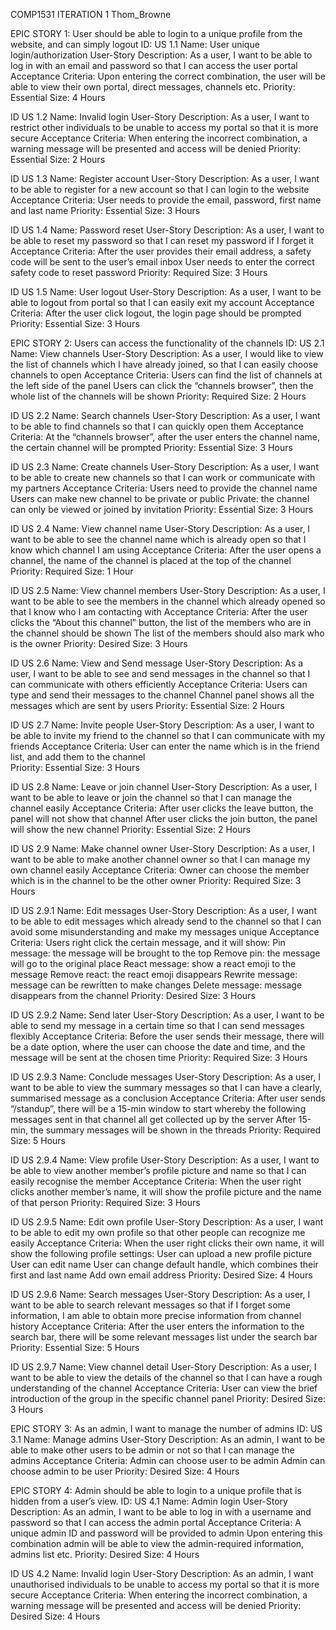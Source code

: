 COMP1531 ITERATION 1 Thom_Browne


EPIC STORY 1: User should be able to login to a unique profile from the website, and can simply logout
ID: US 1.1
Name: User unique login/authorization
User-Story Description: As a user, I want to be able to log in with an email and password so that I can access the user portal
Acceptance Criteria: 
Upon entering the correct combination, the user will be able to view their own portal, direct messages, channels etc.
Priority: Essential
Size: 4 Hours

ID US 1.2 
Name: Invalid login
User-Story Description: As a user, I want to restrict other individuals to be unable to access my portal so that it is more secure 
Acceptance Criteria: 
When entering the incorrect combination, a warning message will be presented and access will be denied
Priority: Essential
Size: 2 Hours

ID US 1.3 
Name: Register account
User-Story Description: As a user, I want to be able to register for a new account so that I can login to the website
Acceptance Criteria: 
User needs to provide the email, password, first name and last name
Priority: Essential
Size: 3 Hours

ID US 1.4
Name: Password reset
User-Story Description: As a user, I want to be able to reset my password so that I can reset my password if I forget it
Acceptance Criteria: 
After the user provides their email address, a safety code will be sent to the user’s email inbox
User needs to enter the correct safety code to reset password
Priority: Required
Size: 3 Hours

ID US 1.5 
Name: User logout
User-Story Description: As a user, I want to be able to logout from portal so that I can easily exit my account
Acceptance Criteria: 
After the user click logout, the login page should be prompted
Priority: Essential
Size: 3 Hours


EPIC STORY 2: Users can access the functionality of the channels
ID: US 2.1
Name: View channels
User-Story Description: As a user, I would like to view the list of channels which I have already joined, so that I can easily choose channels to open
Acceptance Criteria: 
Users can find the list of channels at the left side of the panel
Users can click the “channels browser”, then the whole list of the channels will be shown
Priority: Required
Size: 2 Hours

ID US 2.2
Name: Search channels
User-Story Description: As a user, I want to be able to find channels so that I can quickly open them
Acceptance Criteria:
At the “channels browser”, after the user enters the channel name, the certain channel will be prompted
Priority: Essential
Size: 3 Hours

ID US 2.3
Name: Create channels
User-Story Description: As a user, I want to be able to create new channels so that I can work or communicate with my partners
Acceptance Criteria: 
Users need to provide the channel name
Users can make new channel to be private or public
Private: the channel can only be viewed or joined by invitation
Priority: Essential
Size: 3 Hours

ID US 2.4
Name: View channel name
User-Story Description: As a user, I want to be able to see the channel name which is already open so that I know which channel I am using
Acceptance Criteria: 
After the user opens a channel, the name of the channel is placed at the top of the channel
Priority: Required
Size: 1 Hour

ID US 2.5
Name: View channel members
User-Story Description: As a user, I want to be able to see the members in the channel which already opened so that I know who I am contacting with
Acceptance Criteria: 
After the user clicks the “About this channel” button, the list of the members who are in the channel should be shown
The list of the members should also mark who is the owner
Priority: Desired
Size: 3 Hours

ID US 2.6
Name: View and Send message
User-Story Description: As a user, I want to be able to see and send messages in the channel so that I can communicate with others efficiently
Acceptance Criteria: 
Users can type and send their messages to the channel
Channel panel shows all the messages which are sent by users
Priority: Essential
Size: 2 Hours

ID US 2.7
Name: Invite people
User-Story Description: As a user, I want to be able to invite my friend to the channel so that I can communicate with my friends
Acceptance Criteria: 
User can enter the name which is in the friend list, and add them to the channel  
Priority: Essential
Size: 3 Hours

ID US 2.8
Name: Leave or join channel
User-Story Description: As a user, I want to be able to leave or join the channel so that I can manage the channel easily
Acceptance Criteria: 
After user clicks the leave button, the panel will not show that channel
After user clicks the join button, the panel will show the new channel
Priority: Essential
Size: 2 Hours

ID US 2.9
Name:  Make channel owner
User-Story Description: As a user, I want to be able to make another channel owner so that I can manage my own channel easily
Acceptance Criteria: 
Owner can choose the member which is in the channel to be the other owner
Priority: Required
Size: 3 Hours

ID US 2.9.1
Name: Edit messages
User-Story Description: As a user, I want to be able to edit messages which already send to the channel so that I can avoid some misunderstanding and make my messages unique
Acceptance Criteria: 
Users right click the certain message, and it will show:
Pin message: the message will be brought to the top
Remove pin: the message will go to the original place
React message: show a react emoji to the message
Remove react: the react emoji disappears 
Rewrite message: message can be rewritten to make changes
Delete message: message disappears from the channel
Priority: Desired
Size: 3 Hours

ID US 2.9.2
Name: Send later
User-Story Description: As a user, I want to be able to send my message in a certain time so that I can send messages flexibly
Acceptance Criteria: 
Before the user sends their message, there will be a date option, where the user can choose the date and time, and the message will be sent at the chosen time
Priority: Required
Size: 3 Hours

ID US 2.9.3
Name: Conclude messages
User-Story Description: As a user, I want to be able to view the summary messages so that I can have a clearly, summarised message as a conclusion
Acceptance Criteria: 
After user sends “/standup”, there will be a 15-min window to start whereby the following messages sent in that channel all get collected up by the server 
After 15-min, the summary messages will be shown in the threads
Priority: Required
Size: 5 Hours

ID US 2.9.4
Name: View profile
User-Story Description: As a user, I want to be able to view another member’s profile picture and name so that I can easily recognise the member
Acceptance Criteria: 
When the user right clicks another member’s name, it will show the profile picture and the name of that person
Priority: Required
Size: 3 Hours

ID US 2.9.5
Name: Edit own profile
User-Story Description: As a user, I want to be able to edit my own profile so that other people can recognize me easily
Acceptance Criteria: 
When the user right clicks their own name, it will show the following profile settings:
User can upload a new profile picture
User can edit name
User can change default handle, which combines their first and last name
Add own email address
Priority: Desired
Size: 4 Hours

ID US 2.9.6
Name: Search messages
User-Story Description: As a user, I want to be able to search relevant messages so that if I forget some information, I am able to obtain more precise information from channel history
Acceptance Criteria: 
After the user enters the information to the search bar, there will be some relevant messages list under the search bar
Priority: Essential
Size: 5 Hours

ID US 2.9.7
Name: View channel detail
User-Story Description: As a user, I want to be able to view the details of the channel so that I can have a rough understanding of the channel
Acceptance Criteria: 
User can view the brief introduction of the group in the specific channel panel
Priority: Desired
Size: 3 Hours


EPIC STORY 3: As an admin, I want to manage the number of admins
ID: US 3.1
Name: Manage admins
User-Story Description: As an admin, I want to be able to make other users to be admin or not so that I can manage the admins
Acceptance Criteria: 
Admin can choose user to be admin
Admin can choose admin to be user
Priority: Desired
Size: 4 Hours


EPIC STORY 4: Admin should be able to login to a unique profile that is hidden from a user’s view. 
ID: US 4.1
Name: Admin login
User-Story Description: As an admin, I want to be able to log in with a username and password so that I can access the admin portal 
Acceptance Criteria: 
A unique admin ID and password will be provided to admin
Upon entering this combination admin will be able to view the admin-required information, admins list etc.
Priority: Desired
Size: 4 Hours

ID US 4.2
Name: Invalid login
User-Story Description: As an admin, I want unauthorised individuals to be unable to access my portal so that it is more secure 
Acceptance Criteria: 
When entering the incorrect combination, a warning message will be presented and access will be denied 
Priority: Desired
Size: 4 Hours
